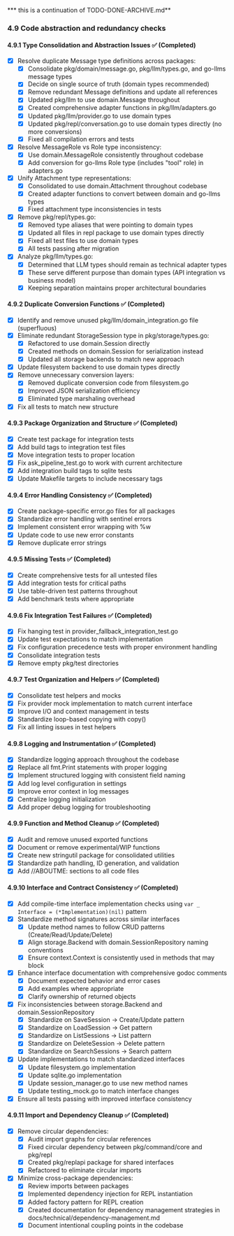 *** this is a continuation of TODO-DONE-ARCHIVE.md**
### 4.9 Code abstraction and redundancy checks

#### 4.9.1 Type Consolidation and Abstraction Issues ✅ (Completed)
  - [x] Resolve duplicate Message type definitions across packages:
    - [x] Consolidate pkg/domain/message.go, pkg/llm/types.go, and go-llms message types
    - [x] Decide on single source of truth (domain types recommended)
    - [x] Remove redundant Message definitions and update all references
    - [x] Updated pkg/llm to use domain.Message throughout
    - [x] Created comprehensive adapter functions in pkg/llm/adapters.go
    - [x] Updated pkg/llm/provider.go to use domain types
    - [x] Updated pkg/repl/conversation.go to use domain types directly (no more conversions)
    - [x] Fixed all compilation errors and tests
  - [x] Resolve MessageRole vs Role type inconsistency:
    - [x] Use domain.MessageRole consistently throughout codebase
    - [x] Add conversion for go-llms Role type (includes "tool" role) in adapters.go
  - [x] Unify Attachment type representations:
    - [x] Consolidated to use domain.Attachment throughout codebase
    - [x] Created adapter functions to convert between domain and go-llms types
    - [x] Fixed attachment type inconsistencies in tests
  - [x] Remove pkg/repl/types.go:
    - [x] Removed type aliases that were pointing to domain types
    - [x] Updated all files in repl package to use domain types directly
    - [x] Fixed all test files to use domain types
    - [x] All tests passing after migration
  - [x] Analyze pkg/llm/types.go:
    - [x] Determined that LLM types should remain as technical adapter types
    - [x] These serve different purpose than domain types (API integration vs business model)
    - [x] Keeping separation maintains proper architectural boundaries

#### 4.9.2 Duplicate Conversion Functions ✅ (Completed)
  - [x] Identify and remove unused pkg/llm/domain_integration.go file (superfluous)
  - [x] Eliminate redundant StorageSession type in pkg/storage/types.go:
    - [x] Refactored to use domain.Session directly
    - [x] Created methods on domain.Session for serialization instead
    - [x] Updated all storage backends to match new approach
  - [x] Update filesystem backend to use domain types directly
  - [x] Remove unnecessary conversion layers:
    - [x] Removed duplicate conversion code from filesystem.go
    - [x] Improved JSON serialization efficiency
    - [x] Eliminated type marshaling overhead
  - [x] Fix all tests to match new structure

#### 4.9.3 Package Organization and Structure ✅ (Completed)
  - [x] Create test package for integration tests
  - [x] Add build tags to integration test files
  - [x] Move integration tests to proper location
  - [x] Fix ask_pipeline_test.go to work with current architecture
  - [x] Add integration build tags to sqlite tests
  - [x] Update Makefile targets to include necessary tags

#### 4.9.4 Error Handling Consistency ✅ (Completed)
  - [x] Create package-specific error.go files for all packages
  - [x] Standardize error handling with sentinel errors
  - [x] Implement consistent error wrapping with %w
  - [x] Update code to use new error constants
  - [x] Remove duplicate error strings

#### 4.9.5 Missing Tests ✅ (Completed)
  - [x] Create comprehensive tests for all untested files
  - [x] Add integration tests for critical paths
  - [x] Use table-driven test patterns throughout
  - [x] Add benchmark tests where appropriate

#### 4.9.6 Fix Integration Test Failures ✅ (Completed)
  - [x] Fix hanging test in provider_fallback_integration_test.go
  - [x] Update test expectations to match implementation
  - [x] Fix configuration precedence tests with proper environment handling
  - [x] Consolidate integration tests
  - [x] Remove empty pkg/test directories

#### 4.9.7 Test Organization and Helpers ✅ (Completed)
  - [x] Consolidate test helpers and mocks
  - [x] Fix provider mock implementation to match current interface
  - [x] Improve I/O and context management in tests
  - [x] Standardize loop-based copying with copy()
  - [x] Fix all linting issues in test helpers

#### 4.9.8 Logging and Instrumentation ✅ (Completed)
  - [x] Standardize logging approach throughout the codebase
  - [x] Replace all fmt.Print statements with proper logging
  - [x] Implement structured logging with consistent field naming
  - [x] Add log level configuration in settings
  - [x] Improve error context in log messages
  - [x] Centralize logging initialization
  - [x] Add proper debug logging for troubleshooting

#### 4.9.9 Function and Method Cleanup ✅ (Completed)
  - [x] Audit and remove unused exported functions
  - [x] Document or remove experimental/WIP functions
  - [x] Create new stringutil package for consolidated utilities
  - [x] Standardize path handling, ID generation, and validation
  - [x] Add //ABOUTME: sections to all code files

#### 4.9.10 Interface and Contract Consistency ✅ (Completed)
  - [x] Add compile-time interface implementation checks using `var _ Interface = (*Implementation)(nil)` pattern
  - [x] Standardize method signatures across similar interfaces
    - [x] Update method names to follow CRUD patterns (Create/Read/Update/Delete)
    - [x] Align storage.Backend with domain.SessionRepository naming conventions
    - [x] Ensure context.Context is consistently used in methods that may block
  - [x] Enhance interface documentation with comprehensive godoc comments
    - [x] Document expected behavior and error cases
    - [x] Add examples where appropriate
    - [x] Clarify ownership of returned objects
  - [x] Fix inconsistencies between storage.Backend and domain.SessionRepository
    - [x] Standardize on SaveSession -> Create/Update pattern
    - [x] Standardize on LoadSession -> Get pattern
    - [x] Standardize on ListSessions -> List pattern
    - [x] Standardize on DeleteSession -> Delete pattern
    - [x] Standardize on SearchSessions -> Search pattern
  - [x] Update implementations to match standardized interfaces
    - [x] Update filesystem.go implementation
    - [x] Update sqlite.go implementation
    - [x] Update session_manager.go to use new method names
    - [x] Update testing_mock.go to match interface changes
  - [x] Ensure all tests passing with improved interface consistency

#### 4.9.11 Import and Dependency Cleanup ✅ (Completed)
  - [x] Remove circular dependencies:
    - [x] Audit import graphs for circular references
    - [x] Fixed circular dependency between pkg/command/core and pkg/repl
    - [x] Created pkg/replapi package for shared interfaces
    - [x] Refactored to eliminate circular imports
  - [x] Minimize cross-package dependencies:
    - [x] Review imports between packages
    - [x] Implemented dependency injection for REPL instantiation
    - [x] Added factory pattern for REPL creation
    - [x] Created documentation for dependency management strategies in docs/technical/dependency-management.md
    - [x] Document intentional coupling points in the codebase